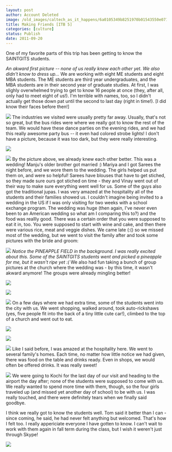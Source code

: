 ```yaml
---
layout: post
author: Account Deleted
image: /old_images/caltech_as_it_happens/6a0105349b8251970b01543550e071970c.png
title: Making Friends [ITB 5]
categories: [culture]
status: Publish
date: 2011-09-20
---
```


One of my favorite parts of this trip has been getting to know the SAINTGITS students.

*An akward first picture -- none of us really knew each other yet. We also didn't know to dress up...*
We are working with eight ME students and eight MBA students. The ME students are third year undergraduates, and the MBA students are in their second year of graduate studies. At first, I was slighly overwhelmed trying to get to know 16 people at once (they, after all, only had to meet eight of us!). I'm terrible with names, too, so I didn't actually get those down pat until the second to last day (right in time!). [I did know their faces before then!]


![](/old_images/caltech_as_it_happens/6a0105349b8251970b0153917dcf6c970b.jpg)
The industries we visited were usually pretty far away. Usually, that's not so great, but the bus rides were where we really got to know the rest of the team. We would have these dance parties on the evening rides, and we had this really awesome party bus -- it even had colored strobe lights! I don't have a picture, because it was too dark, but they were really interesting.


![](/old_images/caltech_as_it_happens/6a0105349b8251970b014e8b714b53970d.jpg)

![](/old_images/caltech_as_it_happens/6a0105349b8251970b0153917de048970b.jpg)
By the picture above, we already knew each other better. This was a wedding! Manju's older brother got married :) Mariya and I got Sarees the night before, and we wore them to the wedding. The girls helped us put them on, and were so helpful! Sarees have blouses that have to get stiched, so they made sure ours got stiched on time - they and Vinay went out of their way to make sure everything went well for us. Some of the guys also got the traditional jupas. I was very amazed at the hospitality all of the students and their families showed us. I couldn't imagine being invited to a wedding in the US if I was only visiting for two weeks with a school exchange program. The wedding was huge (then again, I've never even been to an American wedding so what am I comparing this to?) and the food was reallly good. There was a certain order that you were supposed to eat it in, too. You were supposed to start with wine and cake, and then there were various rice, meat and veggie dishes. We came late (:() so we missed most of the wedding, but we went to visit the family after and took some pictures with the bride and groom:


![](/old_images/caltech_as_it_happens/6a0105349b8251970b0153917de6d3970b.jpg)
*Notice the PINEAPPLE FIELD in the background. I was really excited about this. Some of the SAINTGITS students went and picked a pineapple for me, but it wasn't ripe yet :(*
We also had fun taking a bunch of group pictures at the church where the wedding was - by this time, it wasn't akward anymore! The groups were already mingling better!


![](/old_images/caltech_as_it_happens/6a0105349b8251970b014e8b715fc1970d.jpg)

![](/old_images/caltech_as_it_happens/6a0105349b8251970b015435510b2d970c.jpg)

![](/old_images/caltech_as_it_happens/6a0105349b8251970b0153917df458970b.jpg)
On a few days where we had extra time, some of the students went into the city with us. We went shopping, walked around, took auto-rickshaws (yes, five people fit into the back of a tiny little cute car!), climbed to the top of a church and went out to eat.


![](/old_images/caltech_as_it_happens/6a0105349b8251970b014e8b716362970d.jpg)

![](/old_images/caltech_as_it_happens/6a0105349b8251970b0153917df89e970b.jpg)

![](/old_images/caltech_as_it_happens/6a0105349b8251970b014e8b71670e970d.jpg)
Like I said before, I was amazed at the hospitality here. We went to several family's homes. Each time, no matter how little notice we had given, there was food on the table and drinks ready. Even in shops, we would often be offered drinks. It was really sweet!


![](/old_images/caltech_as_it_happens/6a0105349b8251970b014e8b716ad7970d.jpg)
We were going to Kochi for the last day of our visit and heading to the airport the day after; none of the students were supposed to come with us. We really wanted to spend more time with them, though, so the four girls traveled up (and missed yet another day of school) to be with us. I was really touched, and there were definitely tears when we finally said goodbye.

I think we really got to know the students well. Tom said it better than I can - since coming, he said, he had never felt anything but welcomed. That's how I felt too. I really appericiate everyone I have gotten to know. I can't wait to work with them again in fall term during the class, but I wish it weren't just through Skype!


![](/old_images/caltech_as_it_happens/6a0105349b8251970b0153917dff4a970b.jpg)
